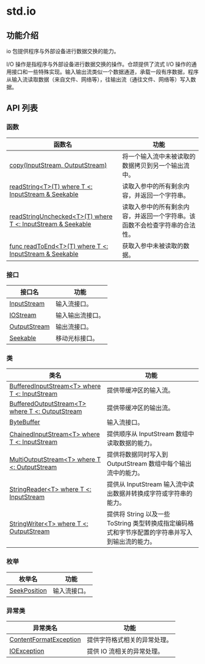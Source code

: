 # std.io

## 功能介绍

io 包提供程序与外部设备进行数据交换的能力。

I/O 操作是指程序与外部设备进行数据交换的操作。仓颉提供了流式 I/O 操作的通用接口和一些特殊实现。输入输出流类似一个数据通道，承载一段有序数据，程序从输入流读取数据（来自文件、网络等），往输出流（通往文件、网络等）写入数据。

## API 列表

### 函数

|              函数名            |             功能           |
| ----------------------------- | -------------------------- |
| [copy(InputStream, OutputStream)](./io_package_api/io_package_funcs.md#func-copyinputstream-outputstream) | 将一个输入流中未被读取的数据拷贝到另一个输出流中。|
| [readString\<T>(T) where T <: InputStream & Seekable](./io_package_api/io_package_funcs.md#func-readstringtt-where-t--inputstream--seekable) | 读取入参中的所有剩余内容，并返回一个字符串。|
| [readStringUnchecked\<T>(T) where T <: InputStream & Seekable](./io_package_api/io_package_funcs.md#func-readstringuncheckedtt-where-t--inputstream--seekable) | 读取入参中的所有剩余内容，并返回一个字符串。该函数不会检查字符串的合法性。|
| [func readToEnd\<T>(T) where T <: InputStream & Seekable](./io_package_api/io_package_funcs.md#func-readtoendtt-where-t--inputstream--seekable) | 获取入参中未被读取的数据。|

### 接口

|              接口名          |           功能           |
| --------------------------- | ------------------------ |
| [InputStream](./io_package_api/io_package_interfaces.md#interface-inputstream) | 输入流接口。 |
| [IOStream](./io_package_api/io_package_interfaces.md#interface-iostream) | 输入输出流接口。 |
| [OutputStream](./io_package_api/io_package_interfaces.md#interface-iostream) | 输出流接口。 |
| [Seekable](./io_package_api/io_package_interfaces.md#interface-seekable) | 移动光标接口。 |

### 类

|              类名          |           功能           |
| --------------------------- | ------------------------ |
| [BufferedInputStream\<T> where T <: InputStream](./io_package_api/io_package_classes.md#class-bufferedinputstreamt-where-t--inputstream) | 提供带缓冲区的输入流。 |
| [BufferedOutputStream\<T> where T <: OutputStream](./io_package_api/io_package_classes.md#class-bufferedoutputstreamt-where-t--outputstream) | 提供带缓冲区的输出流。 |
| [ByteBuffer](./io_package_api/io_package_classes.md#class-bytebuffer) | 输入流接口。 |
| [ChainedInputStream\<T> where T <: InputStream](./io_package_api/io_package_classes.md#class-chainedinputstreamt-where-t--inputstream) | 提供顺序从 InputStream 数组中读取数据的能力。 |
| [MultiOutputStream\<T> where T <: OutputStream](./io_package_api/io_package_classes.md#class-multioutputstreamt-where-t--outputstream) | 提供将数据同时写入到 OutputStream 数组中每个输出流中的能力。 |
| [StringReader\<T> where T <: InputStream](./io_package_api/io_package_classes.md#class-stringreadert-where-t--inputstream) | 提供从 InputStream 输入流中读出数据并转换成字符或字符串的能力。 |
| [StringWriter\<T> where T <: OutputStream](./io_package_api/io_package_classes.md#class-stringwritert-where-t--outputstream) | 提供将 String 以及一些 ToString 类型转换成指定编码格式和字节序配置的字符串并写入到输出流的能力。 |

### 枚举

|              枚举名          |           功能           |
| --------------------------- | ------------------------ |
| [SeekPosition](./io_package_api/io_package_enums.md#enum-seekposition) | 输入流接口。 |

### 异常类

|              异常类名          |           功能           |
| --------------------------- | ------------------------ |
| [ContentFormatException](./io_package_api/io_package_exceptions.md#class-contentformatexception) | 提供字符格式相关的异常处理。 |
| [IOException](./io_package_api/io_package_exceptions.md#class-ioexception) | 提供 IO 流相关的异常处理。 |
